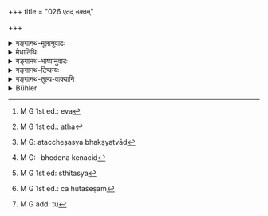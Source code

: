 +++
title = "026 एतद् उक्तम्"

+++

<details><summary>गङ्गानथ-मूलानुवादः</summary>

Thus has been described is full what is fit and what unfit to be eaten by twice-born men. Next I am going to explain the rule regarding the eating and avoiding of meat.—(26)
</details>

<details><summary>मेधातिथिः</summary>

आद्येन श्लोकार्धेन पूर्वप्रकरणम् अवच्छिनत्ति । तद् एतद् अनन्तरम् अनुक्रान्तं प्रकरणम् एतत्[^५५] द्विजातीनां न शूद्राणाम् इति, उत्तरं तु यद् वक्ष्यते तच् छूद्राणाम् अपीति प्रकरणव्यवच्छेदप्रयोजनम् । 


[^५५]:
     M G 1st ed.: eva

- अतश् च मांसभक्षणे प्रकारो वक्ष्यते । यच् च तद्वर्जनेन फलं तच् छूद्रस्यापि भवतीति । अन्यथा "अभक्ष्याणि द्विजातीनाम्" (म्ध् ५.५) इत्य् अधिकाराल् लशुनादिष्व् इव[^५६] शूद्रस्य मांसभक्षणे ऽपि कामचारः स्यात् । 


[^५६]:
     M G 1st ed.: atha

- <u>यद्य्</u> एवं देवाद्यर्चने शिष्टस्य मांसस्य भक्ष्यता वक्ष्यते- "देवान् पितॄंश् चार्चयित्वा खादन् मांसं न दुष्यति" (म्ध् ५.३२) इति । देवाद्यर्चनं मेध्येन मांसेन । ये च द्विजातीनां प्रतिषिद्धा मृगशकुन्तास् ते ऽमेध्याः । अतश् च तेषां मांसेन देवार्चनासंभवाद् अतच्छेषस्याभक्ष्यत्वाद्[^५७] अन्ये ऽपि प्रकरणभेदाः, यथा ब्राह्मणादीनां मृगपक्षिणः प्रतिषिद्धाः, ते शूद्रस्यापि प्रकारान्तरेण प्रतिषिद्धा भवन्ति । तत्र प्रकरणभेदेन न किंचिद्[^५८] उच्यते । लशुनादिप्रतिषेधः शूद्रस्य न भवति ।


[^५८]:
     M G: -bhedena kenacid


[^५७]:
     M G: ataccheṣasya bhakṣyatvād

- <u>अस्ति तावत्</u> प्रकरणभेदेन प्रयोजनं लशुनादिप्रतिषेधे शूद्रस्याधिकारो मा भूद् इति । मांसे ऽपि देवाद्यर्चने गृहस्थस्याधिकाराद् अगृहस्थस्य शूद्रस्य यथाकाम्यम् । 

- <u>ननु</u> च पाकयज्ञे शूद्रस्याधिकारतः स्थित एव[^५९] । भोजनं गृहस्थानां च विहितम् । न च लशुनादिभिः पाकयज्ञाः क्रियन्ते । ततश् च नापि शूद्रस्य यथाकाम्यं लशुनादयो भक्ष्याः स्युः । 


[^५९]:
     M G 1st ed: sthitasya

- <u>को दोषः</u> । 

- <u>द्विजातिग्रहणम्</u> अनर्थकम् । 

- परिहृतम् एतद् अगृहस्थस्य प्रोषितस्य वा कामचारः । न च गृहस्थेन यद् अहुतं तन् न भोक्तव्यम् । "शेषभुग् भवेत्" (म्ध् ३.१०७) इत्य् अस्यायम् अर्थः- अकृतवैश्वदेवक्रियेण न भोक्तव्यम् । तत्र यस्यैव यागसाधनता द्रव्यस्य तद् एव मेध्यं होतव्यम् । अन्ये तु भोजनकाले कुतश्चिद् आहृत्य मध्यगेहे वा भुज्यते । तच् चाहुतशेषम्[^६०] अपि न प्रतिषिद्धम् । मांसे तु पुनर्वचनान् नियमः- न कदाचिद् देवानुपयुक्तं भोज्यम् इति । 


[^६०]:
     M G 1st ed.: ca hutaśeṣam

- <u>यदि</u> चातुर्वर्ण्यस्यात्राधिकारस् तदा यद् वक्ष्यति परस्तात्[^६१] शुद्धविधौ "चतुर्णाम् अपि वर्णानाम्" (म्ध् ५.५७) इति तद् अनर्थकम् । 


[^६१]:
     M G add: tu

- <u>तत्रैव</u> तस्य प्रयोजनं वक्ष्यामः । 

- <u>अथ</u> श्वमांसाद्य् अप्य् शूद्रस्य भक्ष्यं प्राप्नोति द्विजातिग्रहणात् पूर्वत्र । 

- <u>किं त्व्</u> एकादशे "विड्वराहखरोष्ट्राणाम्" इत्यादिश्लोकत्रयनिर्दिष्टाः (म्ध् ११.१५३–५५) शूद्रस्यापि न भक्ष्या इति ज्ञापकं दर्शयिष्यामः ॥ ५.२६ ॥
</details>

<details><summary>गङ्गानथ-भाष्यानुवादः</summary>

The first half of the verse cuts off the preceding section; and what is implied by this cutting off of the section is that the section that has gone before pertains to the twice-born castes only, not to *Śūdras*, while what follows applies to *Śūdras* also. It is for this reason that several methods of eating meat shall be described, and the reward resulting from the giving up of meat-eating shall accrue to the *Śūdra* also. If this were not so, then, in the matter of eating meat also, the
*Śūdra* would be free to do what he likes; just as he is in regard to
the eating of garlic and other things that has been forbidden for ‘twice-born persons’ only, in verses 5 *ete. etc*. above.

“If it is as you say, then there is the following difficulty:—In verse 32 below, the Text is going to declare the eatability of the meat left from the worship of the Gods:—*viz*. ‘One does not become contaminated by sin if he eats meat after having worshipped the Gods and the Pitṛs’;—now the ‘worship of the gods’ etc. can be done only with such meaf as is sacred; and those beasts and birds that have been forbidden for twice-born people (in the next section) are not sacred; hence, the worshipping of Gods etc. with the meat of these beasts and birds being impossible,—and what does not form the ‘remnant of worship’ being unfit to be eaten,—these other beasts and birds also, mentioned in a different context, become forbidden for the twice-born people; and the prohibition of these could be made to apply to the *Śūdra* also by some such other method (of reasoning). So that there is no point in the dividing of the sections (simply for making the prohibitions of the next section applicable to *Śūdras* also). And as for the prohibition of garlic and such things (that have been forbidden specially for twice-born persons), it is not applicable to *Śūdras* at all.”

There is this useful purpose served by the dividing of the two sections, that the prohibition of garlic and other things ceases to be applicable to the *Śūdra*. As regards meat also, in as much as the *Householder* only is entitled to do the worshipping of Gods, it is a matter purely optional for such *Śūdras* as are not ‘householders’.

“As a matter of fact, *Śūdras* also are entitled to the performance of sacrifices with cooked food; the eating of food has also been prescribed for Householders; but no ‘sacrifices with cooked food’ are ever offered with garlic and such other things. So that these things may be eaten, or not, by *Śūdras*, entirely according to their option.—‘Why’? What would be the harm? In that case the mention of ‘twiceborn persons’ (in connection with the forbidding of garlic, etc.) would have no point at all.’

This has been already answered by the explanation that one who is not a Householder, or who is travelling away from home, may do what he likes. Nor is it necessary that the Householder shall not eat what has not been offered in oblations; the meaning of the declaration ‘one shall live on remnants’ being that ‘he shall not eat until he has made the offering to the Vishedevas.’ Now, that substance alone is ‘sacred’, and can be offered as oblation, which has been prescribed as to be offered at, and thus helping the fulfilment of, a sacrifice. Some people fetch food from somewhere, at the time of eating, and eat it in their own house; and in this case even though the food may not be the ‘remnant of a sacrifice’, it would not be forbidden. As regards *meat* however, we have the restriction directly imposed, that ‘it shall never be eaten unless it has been offered to the Gods.’

“If this is applicable to all the four castes, then there is no point in what is going to be said (under 5.57) in connection with purifications.”

The use of that we shall explain at that place.

“In view of the mention of *twice-born people* in the foregoing section, it follows that *day’s meat* and such things also are fit to be eaten by
*Śūdras*.”

Under Discourse XI we shall show that there are indications to the effect that ‘the village-pig’, the ass, the camel, and other animals mentioned in the three verses (157 etc.) are ‘unfit to be eaten’ for the
*Śūdra* also.—(26).
</details>

<details><summary>गङ्गानथ-टिप्पन्यः</summary>

This verse is quoted in *Vīramitrodaya* (Āhnika, p. 526), which adds the
following notes:—The rules regarding eating that have gone before are
meant for the ‘twice-born’, not for the Śūdra; hence for the latter
there is no harm in eating garlic and other things. But, according to
*Kalpataru*, the eating of the crow and such like animals and birds—even
though included among those mentioned,—must be considered wrong, even
for the Śūdra;—being as they are entirely condemned by all cultured
men.—The mention of the ‘twice-born’ in this verse implies that the
forthcoming prohibition regarding meat is meant for all the four castes.
</details>

<details><summary>गङ्गानथ-तुल्य-वाक्यानि</summary>

**(verses 5.26-27)  
**

*Yājñavalkya* (1.179).—‘When one’s life is in danger, at Śrāddhas, when
it has been prepared for Brāhmaṇas, and when it has been offered in the
worshipping cf gods and Pitṛs, if one eats meat, one incurs no sin.’

*Yama* (Aparārka, p. 251).—‘Invited at a Śrāddha, if one abandons the
meat that is offered, one remains in hell, etc., etc.’

*Mahābhārata* (Vīramitrodaya-Āhnika, p. 528).—‘Now listen to the law
relating to Kṣatriyas. He incurs no sin if he eats meat obtained by his
own valour; all wild animals are such as have been already offered to
the gods by Agastya; that is why hunting is an honoured practice; it is
for this reason that all royal sages go about hunting, and thereby they
incur no sin.’

*Viśvāmitra* (Vīramitrodaya-Āhnika, p. 528).—(Same as Yājñavalkya,
above.)

*Devala* (Do.).—‘Eating meat in course of eating the remnants of
offerings, one incurs no sin; similarly, if one eats as a medicine, or
for saving his life, or by invitation, or at sacrifices.’

*Yama* (Vīramitrodaya-Āhnika, p. 529).—‘One may eat consecrated meat
*once*, for the sake of a Brāhmaṇa; also when invited at a rite in
honour of gods or Pitṛs.’

*Bṛhaspati* (Vīramitrodaya-Āhnika, p. 529).—‘Under the following four
circumstances alone should one eat meat—(a) when suffering from an
otherwise incurable disease, (b) when duly invited, (a) when the meat
has been offered as a libation, and (d) when invited by a Brāhmaṇa.
Apart from these one shall never eat meat.’

*Hārīta* (Do. 530).—‘If one eat needlessly-prepared meat, one should
perforin the Kṛcchra. But for the sake of the Brāhmaṇas, he may eat as
much as he likes.’

*Visṇu* (Do.).—(Same as Manu 36.)
</details>

<details><summary>Bühler</summary>

026	Thus has the food, allowed and forbidden to twice-born men, been fully described; I will now propound the rules for eating and avoiding meat.
</details>
